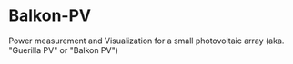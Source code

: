 # Balkon-PV
Power measurement and Visualization for a small photovoltaic array (aka. "Guerilla PV" or "Balkon PV")
